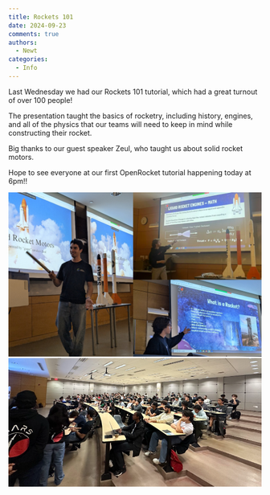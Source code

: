 ```yaml
---
title: Rockets 101
date: 2024-09-23
comments: true
authors:
  - Newt
categories:
  - Info
---
```


Last Wednesday we had our Rockets 101 tutorial, which had a great turnout of over 100 people!

The presentation taught the basics of rocketry, including history, engines, and all of the physics that our teams will need to keep in mind while constructing their rocket.

Big thanks to our guest speaker Zeul, who taught us about solid rocket motors.

Hope to see everyone at our first OpenRocket tutorial happening today at 6pm!!

![alt text](<Screenshot 2024-09-23 135329.png>)
![alt text](<Screenshot 2024-09-23 135604.png>)